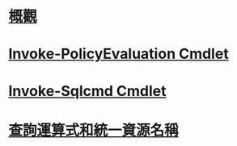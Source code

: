 # [概觀](database-engine-powershell-reference.md)  
# [Invoke-PolicyEvaluation Cmdlet](invoke-policyevaluation-cmdlet.md)  
# [Invoke-Sqlcmd Cmdlet](invoke-sqlcmd-cmdlet.md)  
# [查詢運算式和統一資源名稱](query-expressions-and-uniform-resource-names.md)  
